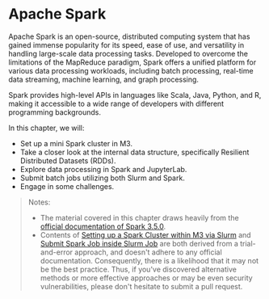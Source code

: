 # Apache Spark

Apache Spark is an open-source, distributed computing system that has gained immense popularity for its speed, ease of use, and versatility in handling large-scale data processing tasks. Developed to overcome the limitations of the MapReduce paradigm, Spark offers a unified platform for various data processing workloads, including batch processing, real-time data streaming, machine learning, and graph processing.

Spark provides high-level APIs in languages like Scala, Java, Python, and R, making it accessible to a wide range of developers with different programming backgrounds.

In this chapter, we will:
- Set up a mini Spark cluster in M3. 
- Take a closer look at the internal data structure, specifically Resilient Distributed Datasets (RDDs). 
- Explore data processing in Spark and JupyterLab.
- Submit batch jobs utilizing both Slurm and Spark.
- Engage in some challenges.

> Notes:
> - The material covered in this chapter draws heavily from the [official documentation of Spark 3.5.0](https://spark.apache.org/docs/latest/index.html).
> - Contents of [Setting up a Spark Cluster within M3 via Slurm](./set-up.md#setting-up-a-spark-cluster-within-m3-cluster) and [Submit Spark Job inside Slurm Job](./job-batching.md#job-batching) are both derived from a trial-and-error approach, and doesn't adhere to any official documentation. Consequently, there is a likelihood that it may not be the best practice. Thus, if you've discovered alternative methods or more effective approaches or may be even security vulnerabilities, please don't hesitate to submit a pull request.
